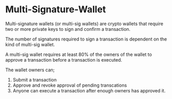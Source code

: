 # Multi-Signature-Wallet
Multi-signature wallets (or multi-sig wallets) are crypto wallets that require two or more private keys to sign and confirm a transaction.

The number of signatures required to sign a transaction is dependent on the kind of multi-sig wallet.

A multi-sig wallet requires at least 80% of the owners of the wallet to approve a transaction before a transaction is executed.


The wallet owners can;

1. Submit a transaction
3. Approve and revoke approval of pending transcations
5. Anyone can execute a transaction after enough owners has approved it.

